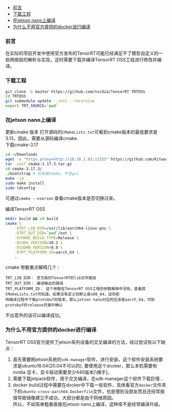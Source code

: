 - [前言](#前言)
- [下载工程](#下载工程)
- [在jetson nano上编译](#在jetson-nano上编译)
- [为什么不用官方提供的docker进行编译](#为什么不用官方提供的docker进行编译)


### 前言
在实际的项目开发中使用官方发布的TensirRT可能已经满足不了模型自定义的一些网络层的解析与实现，这时需要下载并编译TensorRT OSS工程进行修改并编译。

### 下载工程
```sh
git clone -b master https://github.com/nvidia/TensorRT TRTOSS
cd TRTOSS 
git submodule update --init --recursive
export TRT_SOURCE=`pwd`
```

### 在jetson nano上编译
更新cmake 版本
打开源码的`CMakeLists.txt`可看到cmake版本的最低要求是3.13，因此，需要从源码编译cmake.          
下载cmake-3.17
```sh
cd ~/Downloads
wget -e "https_proxy=http://10.10.1.83:12333" https://github.com/Kitware/CMake/releases/download/v3.17.3/cmake-3.17.3.tar.gz
tar -zxvf cmake-3.17.3.tar.gz
cd cmake-3.17.3/
./bootstrap # 仅安装cmake，不含gui
make -j4
sudo make install
sudo ldconfig
```
可通过`cmake --vserson` 查看cmake版本是否切换过来。          

编译TensorRT OSS          
```sh
mkdir build && cd build
cmake \
    -DTRT_LIB_DIR=/usr/lib/aarch64-linux-gnu \
    -DTRT_OUT_DIR=`pwd`/out \
    -DCMAKE_BUILD_TYPE=Release \
    -DCUDA_VERISON=10.2 \
    -DCUDNN_VERSION=8.0 \
    -DTRT_PLATFORM_ID=aarch_64 \
    ..
```
cmake 参数重点解释几个：
```
TRT_LIB_DIR： 官方版的TensorRT的lib文件路径
TRT_OUT_DIR： 编译输出的路径
TRT_PLATFORM_ID： 这个参数在TensorRT OSS工程的参数解释中没有，查看其CMakeLists.txt可知道，如果没有定义则默认是x86_64，这将影                                       响编译过程中下载protobuf的版本，那么jetson nano对应的应该是aarch_64，可到protobuf的release页面中确认
```
不出意外的话可以编译成功。

### 为什么不用官方提供的docker进行编译
TensorRT OSS官方提供了jetson系列设备的交叉编译的方法，经过尝试有以下缺点：
1. 首先需要刷jetson系统的`sdk-manager`软件，进行安装，这个软件安装系统要求是ubuntu18.04(20.04不可以的), 要使用这个docker，那么本机需要有nvidia 显卡，显卡驱动需要至少440版本[\摊手]。          
2. 需要下载jetpack软件，用于交叉编译，在sdk-manager这个软件下载巨慢...          
3. docker build过程中需要在docker中下载一些软件，具体看官方`docker`文件夹下的`ubuntu-cross-aarch64.Dockerfile`文件，也是慢到没朋友而且还经常报错导致镜像建立不成功，大部分都是由于网络原因。        
所以，不如简单粗暴直接在jetson nano上编译，这种库不是经常编译升级。

